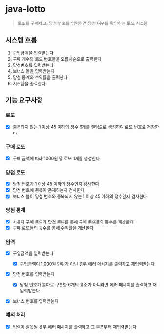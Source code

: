 # java-lotto
> 로또를 구매하고, 당첨 번호를 입력하면 당첨 여부를 확인하는 로또 시스템

## 시스템 흐름
1. 구입금액을 입력받는다 
2. 구매 개수와 로또 번호들을 오름차순으로 출력한다 
3. 당첨번호를 입력받는다 
4. 보너스 볼을 입력받는다 
5. 당첨 통계와 수익률을 출력한다 
6. 시스템을 종료한다

## 기능 요구사항

### 로또
- [x] 중복되지 않는 1 이상 45 이하의 정수 6개를 랜덤으로 생성하여 로또 번호로 저장한다

### 구매 로또
- [x] 구매 금액에 따라 1000원 당 로또 1개를 생성한다

### 당첨 로또
- [x] 당첨 번호가 1 이상 45 이하의 정수인지 검사한다
- [x] 당첨 번호에 중복이 존재하는지 검사한다
- [x] 보너스 볼이 당첨 번호와 중복되지 않는 1 이상 45 이하의 정수인지 검사한다

### 당첨 통계
- [x] 사용자 구매 로또와 당첨 로또를 통해 구매 로또들의 등수를 계산한다
- [x] 구매 로또들의 등수를 통해 수익률을 계산한다

### 입력
- [x] 구입금액을 입력받는다
  - [x] 구입금액이 1,000원 단위가 아닌 경우 에러 메시지를 출력하고 재입력받는다
  

- [x] 당첨 번호를 입력받는다
   - [x] 당첨 번호가 콤마로 구분한 6개의 요소가 아니라면 에러 메시지를 출력하고 재입력받는다
  

- [x] 보너스 번호를 입력받는다

### 예외 처리
- [x] 입력이 잘못될 경우 에러 메시지를 출력하고 그 부분부터 재입력받는다